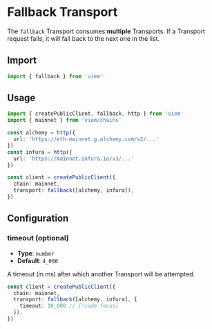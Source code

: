 # Fallback Transport

The `fallback` Transport consumes **multiple** Transports. If a Transport request fails, it will fall back to the next one in the list.

## Import

```ts
import { fallback } from 'viem'
```

## Usage

```ts {4-9,13}
import { createPublicClient, fallback, http } from 'viem'
import { mainnet } from 'viem/chains'

const alchemy = http({ 
  url: 'https://eth-mainnet.g.alchemy.com/v2/...' 
})
const infura = http({ 
  url: 'https://mainnet.infura.io/v3/...' 
})

const client = createPublicClient({
  chain: mainnet,
  transport: fallback([alchemy, infura]),
})
```

## Configuration

### timeout (optional)

- **Type**: `number`
- **Default**: `4_000`

A timeout (in ms) after which another Transport will be attempted.

```ts
const client = createPublicClient({
  chain: mainnet,
  transport: fallback([alchemy, infura], {
    timeout: 10_000 // [!code focus]
  }),
})
```


